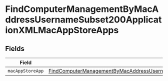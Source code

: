 # FindComputerManagementByMacAddressUsernameSubset200ApplicationXMLMacAppStoreApps


## Fields

| Field                                                                                                                                                                                                                       | Type                                                                                                                                                                                                                        | Required                                                                                                                                                                                                                    | Description                                                                                                                                                                                                                 |
| --------------------------------------------------------------------------------------------------------------------------------------------------------------------------------------------------------------------------- | --------------------------------------------------------------------------------------------------------------------------------------------------------------------------------------------------------------------------- | --------------------------------------------------------------------------------------------------------------------------------------------------------------------------------------------------------------------------- | --------------------------------------------------------------------------------------------------------------------------------------------------------------------------------------------------------------------------- |
| `macAppStoreApp`                                                                                                                                                                                                            | [FindComputerManagementByMacAddressUsernameSubset200ApplicationXMLMacAppStoreAppsMacAppStoreApp](../../models/operations/findcomputermanagementbymacaddressusernamesubset200applicationxmlmacappstoreappsmacappstoreapp.md) | :heavy_minus_sign:                                                                                                                                                                                                          | N/A                                                                                                                                                                                                                         |